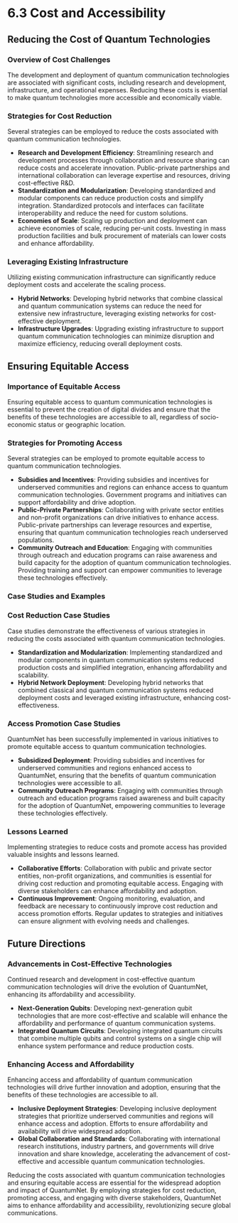 
# 6.3 Cost and Accessibility

## Reducing the Cost of Quantum Technologies

### Overview of Cost Challenges
The development and deployment of quantum communication technologies are associated with significant costs, including research and development, infrastructure, and operational expenses. Reducing these costs is essential to make quantum technologies more accessible and economically viable.

### Strategies for Cost Reduction
Several strategies can be employed to reduce the costs associated with quantum communication technologies.

- **Research and Development Efficiency**: Streamlining research and development processes through collaboration and resource sharing can reduce costs and accelerate innovation. Public-private partnerships and international collaboration can leverage expertise and resources, driving cost-effective R&D.
- **Standardization and Modularization**: Developing standardized and modular components can reduce production costs and simplify integration. Standardized protocols and interfaces can facilitate interoperability and reduce the need for custom solutions.
- **Economies of Scale**: Scaling up production and deployment can achieve economies of scale, reducing per-unit costs. Investing in mass production facilities and bulk procurement of materials can lower costs and enhance affordability.

### Leveraging Existing Infrastructure
Utilizing existing communication infrastructure can significantly reduce deployment costs and accelerate the scaling process.

- **Hybrid Networks**: Developing hybrid networks that combine classical and quantum communication systems can reduce the need for extensive new infrastructure, leveraging existing networks for cost-effective deployment.
- **Infrastructure Upgrades**: Upgrading existing infrastructure to support quantum communication technologies can minimize disruption and maximize efficiency, reducing overall deployment costs.

## Ensuring Equitable Access

### Importance of Equitable Access
Ensuring equitable access to quantum communication technologies is essential to prevent the creation of digital divides and ensure that the benefits of these technologies are accessible to all, regardless of socio-economic status or geographic location.

### Strategies for Promoting Access
Several strategies can be employed to promote equitable access to quantum communication technologies.

- **Subsidies and Incentives**: Providing subsidies and incentives for underserved communities and regions can enhance access to quantum communication technologies. Government programs and initiatives can support affordability and drive adoption.
- **Public-Private Partnerships**: Collaborating with private sector entities and non-profit organizations can drive initiatives to enhance access. Public-private partnerships can leverage resources and expertise, ensuring that quantum communication technologies reach underserved populations.
- **Community Outreach and Education**: Engaging with communities through outreach and education programs can raise awareness and build capacity for the adoption of quantum communication technologies. Providing training and support can empower communities to leverage these technologies effectively.

### Case Studies and Examples

### Cost Reduction Case Studies
Case studies demonstrate the effectiveness of various strategies in reducing the costs associated with quantum communication technologies.

- **Standardization and Modularization**: Implementing standardized and modular components in quantum communication systems reduced production costs and simplified integration, enhancing affordability and scalability.
- **Hybrid Network Deployment**: Developing hybrid networks that combined classical and quantum communication systems reduced deployment costs and leveraged existing infrastructure, enhancing cost-effectiveness.

### Access Promotion Case Studies
QuantumNet has been successfully implemented in various initiatives to promote equitable access to quantum communication technologies.

- **Subsidized Deployment**: Providing subsidies and incentives for underserved communities and regions enhanced access to QuantumNet, ensuring that the benefits of quantum communication technologies were accessible to all.
- **Community Outreach Programs**: Engaging with communities through outreach and education programs raised awareness and built capacity for the adoption of QuantumNet, empowering communities to leverage these technologies effectively.

### Lessons Learned
Implementing strategies to reduce costs and promote access has provided valuable insights and lessons learned.

- **Collaborative Efforts**: Collaboration with public and private sector entities, non-profit organizations, and communities is essential for driving cost reduction and promoting equitable access. Engaging with diverse stakeholders can enhance affordability and adoption.
- **Continuous Improvement**: Ongoing monitoring, evaluation, and feedback are necessary to continuously improve cost reduction and access promotion efforts. Regular updates to strategies and initiatives can ensure alignment with evolving needs and challenges.

## Future Directions

### Advancements in Cost-Effective Technologies
Continued research and development in cost-effective quantum communication technologies will drive the evolution of QuantumNet, enhancing its affordability and accessibility.

- **Next-Generation Qubits**: Developing next-generation qubit technologies that are more cost-effective and scalable will enhance the affordability and performance of quantum communication systems.
- **Integrated Quantum Circuits**: Developing integrated quantum circuits that combine multiple qubits and control systems on a single chip will enhance system performance and reduce production costs.

### Enhancing Access and Affordability
Enhancing access and affordability of quantum communication technologies will drive further innovation and adoption, ensuring that the benefits of these technologies are accessible to all.

- **Inclusive Deployment Strategies**: Developing inclusive deployment strategies that prioritize underserved communities and regions will enhance access and adoption. Efforts to ensure affordability and availability will drive widespread adoption.
- **Global Collaboration and Standards**: Collaborating with international research institutions, industry partners, and governments will drive innovation and share knowledge, accelerating the advancement of cost-effective and accessible quantum communication technologies.

Reducing the costs associated with quantum communication technologies and ensuring equitable access are essential for the widespread adoption and impact of QuantumNet. By employing strategies for cost reduction, promoting access, and engaging with diverse stakeholders, QuantumNet aims to enhance affordability and accessibility, revolutionizing secure global communications.
